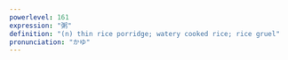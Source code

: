 ```yaml
---
powerlevel: 161
expression: "粥"
definition: "(n) thin rice porridge; watery cooked rice; rice gruel"
pronunciation: "かゆ"
---
```

